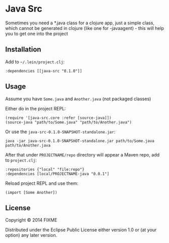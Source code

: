 # Java Src

Sometimes you need a *.java class for a clojure app, just a simple class,
which cannot be generated in clojure (like one for -javaagent) - this will
help you to get one into the project

## Installation

Add to `~/.lein/project.clj`:

    :dependencies [[java-src "0.1.0"]]

## Usage

Assume you have `Some.java` and `Another.java` (not packaged classes)

Either do in the project REPL:

    (require '[java-src.core :refer [source-java]])
    (source-java "path/to/Some.java" "path/to/Another.java")

Or use the `java-src-0.1.0-SNAPSHOT-standalone.jar`:

    java -jar java-src-0.1.0-SNAPSHOT-standalone.jar path/to/Some.java path/to/Another.java

After that under `PROJECTNAME/repo` directory will appear a Maven repo, add to `project.clj`:

    :repositories {"local" "file:repo"}
    :dependencies [local/PROJECTNAME-java "0.0.1"]

Reload project REPL and use them:

    (import [Some Another])

## License

Copyright © 2014 FIXME

Distributed under the Eclipse Public License either version 1.0 or (at
your option) any later version.
